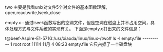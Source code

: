 two 主要是我看unix对文件5个对文件的基本函数理解，open,read,write,lseek,close

empty.c : 通过lseek函数写出的空洞文件，但是空洞在磁盘上并不占用空间，具体处理方式与文件系统的实现有关。
下面是empty.c打出来的文件信息：

t@beef-Aspire-E1-571G:/usr/xiaoda/linux/linux-/two# ls -l empty.file 
---------- 1 root root 11114 11月  4 08:23 empty.file
它只占据了一个磁盘块
